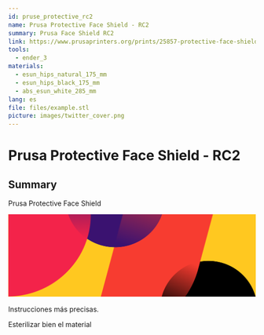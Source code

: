 ```yaml
---
id: pruse_protective_rc2
name: Prusa Protective Face Shield - RC2
summary: Prusa Face Shield RC2
link: https://www.prusaprinters.org/prints/25857-protective-face-shield-
tools:
  - ender_3
materials:
  - esun_hips_natural_175_mm
  - esun_hips_black_175_mm
  - abs_esun_white_285_mm
lang: es
file: files/example.stl
picture: images/twitter_cover.png
---
```


# Prusa Protective Face Shield - RC2

## Summary

Prusa Protective Face Shield

![Dojo imagen](./img/twitter_cover.png)

Instrucciones más precisas.

Esterilizar bien el material